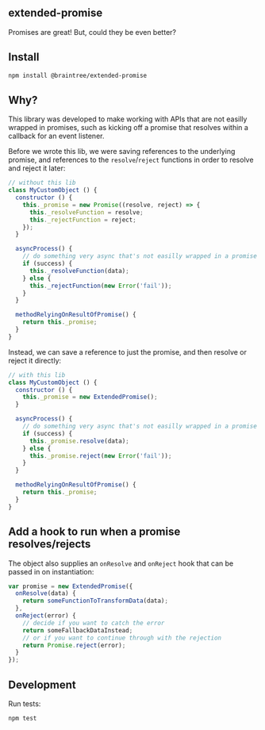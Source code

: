 extended-promise
----------------

Promises are great! But, could they be even better?

## Install

```sh
npm install @braintree/extended-promise
```

## Why?

This library was developed to make working with APIs that are not easilly wrapped in promises, such as kicking off a promise that resolves within a callback for an event listener.

Before we wrote this lib, we were saving references to the underlying promise, and references to the `resolve`/`reject` functions in order to resolve and reject it later:

```js
// without this lib
class MyCustomObject () {
  constructor () {
    this._promise = new Promise((resolve, reject) => {
      this._resolveFunction = resolve;
      this._rejectFunction = reject;
    });
  }

  asyncProcess() {
    // do something very async that's not easilly wrapped in a promise
    if (success) {
      this._resolveFunction(data);
    } else {
      this._rejectFunction(new Error('fail'));
    }
  }

  methodRelyingOnResultOfPromise() {
    return this._promise;
  }
}
```

Instead, we can save a reference to just the promise, and then resolve or reject it directly:

```js
// with this lib
class MyCustomObject () {
  constructor () {
    this._promise = new ExtendedPromise();
  }

  asyncProcess() {
    // do something very async that's not easilly wrapped in a promise
    if (success) {
      this._promise.resolve(data);
    } else {
      this._promise.reject(new Error('fail'));
    }
  }

  methodRelyingOnResultOfPromise() {
    return this._promise;
  }
}
```

## Add a hook to run when a promise resolves/rejects

The object also supplies an `onResolve` and `onReject` hook that can be passed in on instantiation:

```js
var promise = new ExtendedPromise({
  onResolve(data) {
    return someFunctionToTransformData(data);
  },
  onReject(error) {
    // decide if you want to catch the error
    return someFallbackDataInstead;
    // or if you want to continue through with the rejection
    return Promise.reject(error);
  }
});
```

## Development

Run tests:

```sh
npm test
```
